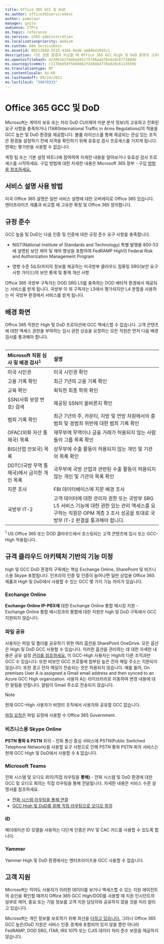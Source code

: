 ```yaml
---
title: Office 365 GCC 및 DoD
ms.author: office365servicedesc
author: pamelaar
manager: gailw
audience: ITPro
ms.topic: reference
ms.service: o365-administration
ms.localizationpriority: medium
ms.custom: Adm_ServiceDesc
ms.assetid: 0821204d-5515-43de-8ed6-ab84bd1693c1
description: 기존 상용 환경과 비교할 때 Office 365 GCC High 및 DoD 환경의 고유한 확정과 Office 365 대해 알아보십시오.
ms.openlocfilehash: e23093e2fdebad45175746aa57bedc0c87728d4b
ms.sourcegitcommit: c117bb958f5b94682fd384b4770a920c6114559b
ms.translationtype: MT
ms.contentlocale: ko-KR
ms.lasthandoff: 09/24/2021
ms.locfileid: "59670333"
---
```

# <a name="office-365-gcc-high-and-dod"></a>Office 365 GCC 및 DoD

Microsoft는 계약자 보유 또는 처리 DoD CUI(제어 미분 분석 정보)의 고유하고 진화된 요구 사항을 충족하거나 ITAR(International Traffic in Arms Regulations)의 적용을 GCC 높은 및 DoD 환경을 제공합니다. 볼륨 라이선스를 통해 제공되는 관심 있는 조직은 환경을 설정하기 전에 자격을 확인하기 위해 유효성 검사 프로세스를 거치게 됩니다. 현재는 평가판을 사용할 수 없습니다. 
  
계정 팀 또는 기본 설정 파트너에 참여하여 자세한 내용을 알아보거나 유효성 검사 프로세스를 시작하세요. 구입 방법에 대한 자세한 내용은 Microsoft 365 정부 - 구입 [방법을 참조하세요.](./microsoft-365-government-how-to-buy.md)
  
## <a name="how-to-use-this-service-description"></a>서비스 설명 사용 방법

미국 Office 365 설명은 일반 서비스 설명에 대한 오버레이로 Office 365 있습니다. 엔터프라이즈 제품과 비교할 때 고유한 확정 및 Office 365 정의합니다.
  
## <a name="compliance"></a>규정 준수

GCC 높음 및 DoD는 다음 인증 및 인증에 대한 규정 준수 요구 사항을 충족합니다. 
  
- NIST(National Institute of Standards and Technology) 특별 발행물 800-53에 설명된 보안 제어 및 제어 향상을 포함하여 FedRAMP High의 Federal Risk and Authorization Management Program
    
- 영향 수준 5(L5)까지의 정보를 제공하는 미국방부 클라우드 컴퓨팅 SRG(보안 요구 사항 가이드)의 보안 통제 및 통제 개선 사항
    
Office 365 국방부 구독자는 DOD SRG L5를 충족하는 DOD 배타적 환경에서 제공되는 서비스를 받게 됩니다. 국방부 이 외 구독자는 L5에서 평가되지만 L4 분할을 사용하는 미 국방부 환경에서 서비스를 받게 됩니다.
  
## <a name="background-screening"></a>배경 화면

Office 365 직원은 High 및 DoD 프로덕션에 GCC 액세스할 수 없습니다. 고객 콘텐츠에 대한 액세스 권한을 부여하는 임시 권한 상승을 요청하는 모든 직원은 먼저 다음 배경 검사를 통과해야 합니다.<br><br>
  
| Microsoft 직원 심사 및 배경 검사<sup>1</sup> | 설명 |
|:-----|:-----|
|미국 시민권  <br/> |미국 시민권 확인  <br/> |
|고용 기록 확인  <br/> |최근 7년의 고용 기록 확인  <br/> |
|교육 확인  <br/> |획득한 최종 학위 확인  <br/> |
|SSN(사회 보장 번호) 검색  <br/> |제공된 SSN이 올바른지 확인  <br/> |
|범죄 기록 확인  <br/> |최근 7년의 주, 카운티, 지방 및 연방 차원에서의 중범죄 및 경범죄 위반에 대한 범죄 기록 확인  <br/> |
|OFAC(외화 자산 통제국) 목록  <br/> |재무부에 무역이나 금융 거래가 허용되지 않는 사람들의 그룹 목록 확인  <br/> |
|BIS(산업 안보국) 목록  <br/> |상무부에 수출 활동이 허용되지 않는 개인 및 기관의 목록 확인  <br/> |
|DDTC(국방 무역 통제국)에서 금지한 개인 목록  <br/> |국무부에 국방 산업과 관련된 수출 활동이 허용되지 않는 개인 및 기관의 목록 확인  <br/> |
|지문 조사  <br/> |FBI 데이터베이스에 지문 배경 조사  <br/> |
|국방부 IT-2  <br/> |고객 데이터에 대한 관리자 권한 또는 국방부 SRG L5 서비스 기능에 대한 권한 있는 관리 액세스를 요구하는 직원은 OPM 계층 3 조사 성공을 토대로 국방부 IT-2 판결을 통과해야 합니다.  <br/> |

<sup>1</sup> US Office 365 또는 DOD 클라우드에서 호스팅되는 고객 콘텐츠에 임시 또는 GCC-High 적용됩니다.
## <a name="feature-nuances-based-on-compliant-cloud-architecture"></a>규격 클라우드 아키텍처 기반의 기능 미정

high 및 GCC DoD 환경의 구독에는 핵심 Exchange Online, SharePoint 및 비즈니스용 Skype 포함됩니다. 인프라의 인증 및 인증이 늘어나면 일반 상업용 Office 365 제품과 High 및 DoD에서 사용할 수 있는 GCC 몇 가지 기능 차이가 있습니다.
  
### <a name="exchange-online"></a>Exchange Online

 **Exchange Online IP-PBX에** 대한 Exchange Online 통합 메시징 지원 - Exchange Online 통합 메시징과의 통합에 대한 지원은 high 및 DoD 구독에서 GCC 지원되지 않습니다. 
  
### <a name="file-sharing"></a>파일 공유

사용자는 파일 및 폴더를 공유하기 위한 여러 옵션을 SharePoint OneDrive. 모든 옵션은 High 및 DoD GCC 사용할 수 있습니다. 이러한 옵션을 관리하는 데 대한 자세한 내용은 공유 설정 [관리를 참조하세요.](/sharepoint/turn-external-sharing-on-or-off) 이 GCC-High 사용자는 High의 다른 조직과만 GCC 수 있습니다. 또한 비보안 GCC 프로필에 첨부된 높은 전자 메일 주소는 지원되지 않습니다. 또한 경고 전자 메일이 전송되는 것은 허용되지 않습니다. 예를 들어, On premises User A is assigned a Gmail email address and then synced to an Azure GCC High organization. 사용자 A는 라이브러리로 이동하여 변경 내용에 대한 알림을 만듭니다. 알림이 Gmail 주소로 전송되지 않습니다.

> [!NOTE]
> 현재 GCC-High 사용자가 비영리 조직에서 사용자와 공유할 GCC 없습니다.

[파일 요청은](https://support.office.com/article/f54aa7f8-2589-4421-b351-d415fc3b83af) 파일 요청에 사용할 수 Office 365 Government.

### <a name="skype-for-business-online"></a>비즈니스용 Skype Online

 **PSTN 통화 &amp; PSTN** 회의 - 전화 통신 중심 서비스에 PSTN(Public Switched Telephone Network)을 사용할 요구 사항으로 인해 PSTN 통화 PSTN 회의 서비스는 현재 GCC High 및 DoD에서 사용할 수 &amp; 없습니다.

### <a name="microsoft-teams"></a>Microsoft Teams

전화 시스템 및 오디오 회의(직접 라우팅을 **통해)** - 전화 시스템 및 DoD 환경에 대한 GCC 및 오디오 회의는 직접 라우팅을 통해 전달됩니다. 자세한 내용은 서비스 수준 설명서를 참조하세요.

- [전화 시스템 라우팅을 통해 연결](/microsoftteams/here-s-what-you-get-with-phone-system)
- [GCC High 및 DoD를 위해 직접 라우팅으로 오디오 회의](/microsoftteams/audio-conferencing-with-direct-routing-for-gcch-and-dod)

### <a name="identity"></a>ID

페더레이션 ID 모델을 사용하는 다단계 인증은 PIV 및 CAC 카드를 사용할 수 있도록 합니다.
  
### <a name="yammer"></a>Yammer

Yammer High 및 DoD 환경에서는 엔터프라이즈용 GCC 사용할 수 없습니다.
  
## <a name="customer-support"></a>고객 지원

Microsoft는 적어도 사용자가 이러한 데이터를 보거나 액세스할 수 있는 지원 에이전트의 승인을 확인할 때까지 Office 365 GCC High/DOD를 사용할 때 지원 인시던트의 일부로 제어, 중요 또는 기밀 정보를 고객 지원 담당자와 공유하지 않을 것을 미리 알리고 있습니다.

Microsoft는 개인 정보를 보호하기 위해 최선을 [다하고 있습니다.](https://privacy.microsoft.com/privacystatement) 그러나 Office 365 GCC 높은/DoD 지원은 서비스 인증 경계에 포함되어 있지 않을 뿐만 아니라 FedRAMP, DOD SRG, ITAR, IRS 1075 또는 CJIS 데이터 처리 준수 보장을 제공하지 않습니다.